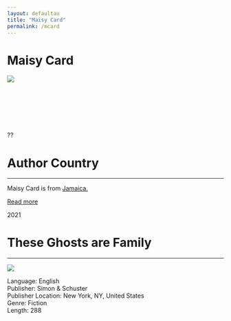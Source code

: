 ```yaml
---
layout: defaultau
title: "Maisy Card"
permalink: /mcard
---
```

<!-- partial:index.partial.html -->
<div class="content">
    <h1>Maisy Card</h1>
    <div class="quote">
        <div><img src="https://images.squarespace-cdn.com/content/v1/60fae6b7bc290e498e60c336/1627217170745-IW160FLU01ZBPAH7K39D/profile+pic.jpeg?format=500w" class="logo"></div>
    </div>
    <div class="timeline">
        <div style="padding-bottom:100px;"></div>
        <div class="block">
            <div class="date right"><p class="right">??</p></div>
            <div class="dot"></div>
            <div class="left first">
            <div class="author_country">
                <h1>Author Country</h1><hr>
            <div class="aclocation"><p>Maisy Card is from <a href="http://localhost:4000/4">Jamaica.</a></p></div>
              <div class="acreadmore">   <a href="#" target="_blank">Read more</a></div>
            </div>
            </div>
        </div>
        <div class="block">
            <div class="date left"><p class="left">2021</p></div>
            <div class="dot"></div>
            <div class="right">
                <h1>These Ghosts are Family</h1><hr>
                <p><img src="https://i.gr-assets.com/images/S/compressed.photo.goodreads.com/books/1581258057l/51780160._SX318_SY475_.jpg"></p>
                <p>
                Language: English<br>
                Publisher: Simon & Schuster<br>
                Publisher Location: New York, NY, United States<br>
                Genre: Fiction<br>
                Length: 288<br>
                </p>
            </div>
        </div>


</div>
<!-- partial -->
  <script src='https://cdnjs.cloudflare.com/ajax/libs/jquery/3.1.1/jquery.min.js'></script><script  src="assets/js/authorscript.js"></script>
